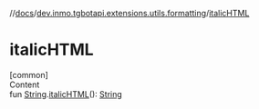 //[docs](../../index.md)/[dev.inmo.tgbotapi.extensions.utils.formatting](index.md)/[italicHTML](italic-h-t-m-l.md)



# italicHTML  
[common]  
Content  
fun [String](https://kotlinlang.org/api/latest/jvm/stdlib/kotlin/-string/index.html).[italicHTML](italic-h-t-m-l.md)(): [String](https://kotlinlang.org/api/latest/jvm/stdlib/kotlin/-string/index.html)  



